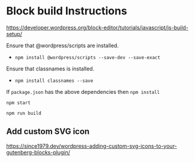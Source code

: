 # Block build Instructions

https://developer.wordpress.org/block-editor/tutorials/javascript/js-build-setup/

Ensure that @wordpress/scripts are installed.
* `npm install @wordpress/scripts --save-dev --save-exact`

Ensure that classnames is installed.
* `npm install classnames --save`

If `package.json` has the above dependencies then `npm install`

`npm start`

`npm run build`


## Add custom SVG icon

https://since1979.dev/wordpress-adding-custom-svg-icons-to-your-gutenberg-blocks-plugin/
